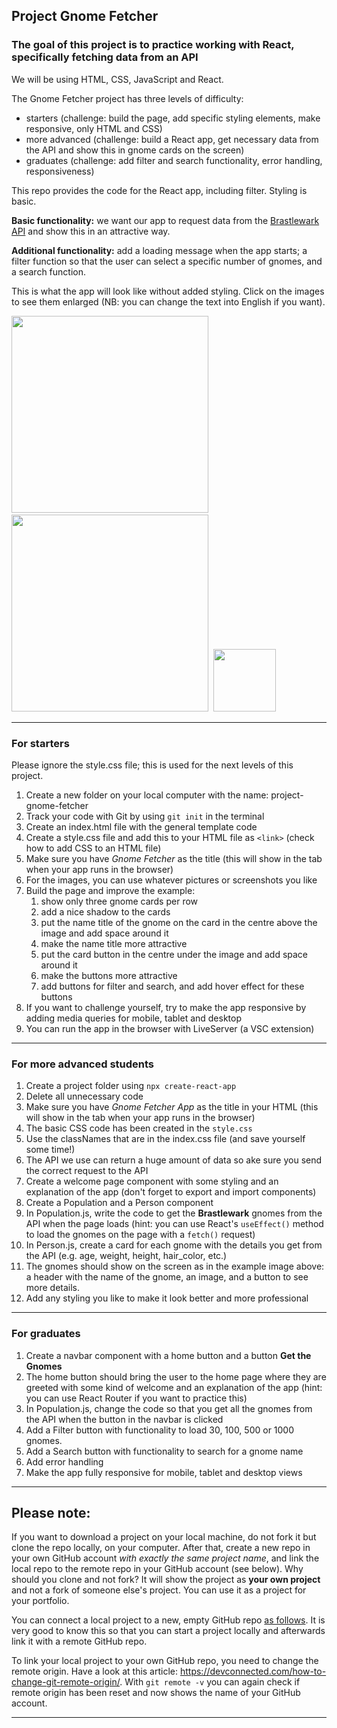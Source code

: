 ## Project Gnome Fetcher

### The goal of this project is to practice working with React, specifically fetching data from an API

We will be using HTML, CSS, JavaScript and React.

The Gnome Fetcher project has three levels of difficulty: 
* starters (challenge: build the page, add specific styling elements, make responsive, only HTML and CSS)
* more advanced (challenge: build a React app, get necessary data from the API and show this in gnome cards on the screen)
* graduates (challenge: add filter and search functionality, error handling, responsiveness)

This repo provides the code for the React app, including filter. Styling is basic.

**Basic functionality:** we want our app to request data from the [Brastlewark API](https://raw.githubusercontent.com/rrafols/mobile_test/master/data.json) and show this in an attractive way.

**Additional functionality:** add a loading message when the app starts; a filter function so that the user can select a specific number of gnomes, and a search function.

This is what the app will look like without added styling. Click on the images to see them enlarged (NB: you can change the text into English if you want).  

<img src="/gnomeFetcherBasic.png" width="315" />  <img src="/gnomeFetcherAdvanced.png" width="315" />  <img src="/gnomeFetcherLoader.png" width="100">

---

### For starters

Please ignore the style.css file; this is used for the next levels of this project.

1. Create a new folder on your local computer with the name: project-gnome-fetcher
1. Track your code with Git by using `git init` in the terminal
1. Create an index.html file with the general template code
1. Create a style.css file and add this to your HTML file as `<link>` (check how to add CSS to an HTML file)
1. Make sure you have *Gnome Fetcher* as the title (this will show in the tab when your app runs in the browser)
1. For the images, you can use whatever pictures or screenshots you like
1. Build the page and improve the example: 
    1. show only three gnome cards per row
    1. add a nice shadow to the cards
    1. put the name title of the gnome on the card in the centre above the image and add space around it
    1. make the name title more attractive
    1. put the card button in the centre under the image and add space around it
    1. make the buttons more attractive
    1. add buttons for filter and search, and add hover effect for these buttons
1. If you want to challenge yourself, try to make the app responsive by adding media queries for mobile, tablet and desktop
1. You can run the app in the browser with LiveServer (a VSC extension)

---

### For more advanced students

1. Create a project folder using `npx create-react-app`
1. Delete all unnecessary code
1. Make sure you have *Gnome Fetcher App* as the title in your HTML (this will show in the tab when your app runs in the browser)
1. The basic CSS code has been created in the `style.css`
1. Use the classNames that are in the index.css file (and save yourself some time!)
1. The API we use can return a huge amount of data so ake sure you send the correct request to the API
1. Create a welcome page component with some styling and an explanation of the app (don't forget to export and import components)
1. Create a Population and a Person component 
1. In Population.js, write the code to get the **Brastlewark** gnomes from the API when the page loads (hint: you can use React's `useEffect()` method to load the gnomes on the page with a `fetch()` request)
1. In Person.js, create a card for each gnome with the details you get from the API (e.g. age, weight, height, hair_color, etc.)
1. The gnomes should show on the screen as in the example image above: a header with the name of the gnome, an image, and a button to see more details.
1. Add any styling you like to make it look better and more professional

---

### For graduates

1. Create a navbar component with a home button and a button **Get the Gnomes**
1. The home button should bring the user to the home page where they are greeted with some kind of welcome and an explanation of the app (hint: you can use React Router if you want to practice this)
1. In Population.js, change the code so that you get all the gnomes from the API when the button in the navbar is clicked
1. Add a Filter button with functionality to load 30, 100, 500 or 1000 gnomes.
1. Add a Search button with functionality to search for a gnome name
1. Add error handling
1. Make the app fully responsive for mobile, tablet and desktop views

---

## Please note:
If you want to download a project on your local machine, do not fork it but clone the repo locally, on your computer. After that, create a new repo in your own GitHub account *with exactly the same project name*, and link the local repo to the remote repo in your GitHub account (see below). Why should you clone and not fork? It will show the project as **your own project** and not a fork of someone else's project. You can use it as a project for your portfolio.

You can connect a local project to a new, empty GitHub repo [as follows](https://docs.github.com/en/github/importing-your-projects-to-github/adding-an-existing-project-to-github-using-the-command-line). It is very good to know this so that you can start a project locally and afterwards link it with a remote GitHub repo.

To link your local project to your own GitHub repo, you need to change the remote origin. Have a look at this article: https://devconnected.com/how-to-change-git-remote-origin/. With `git remote -v` you can again check if remote origin has been reset and now shows the name of your GitHub account.

---
